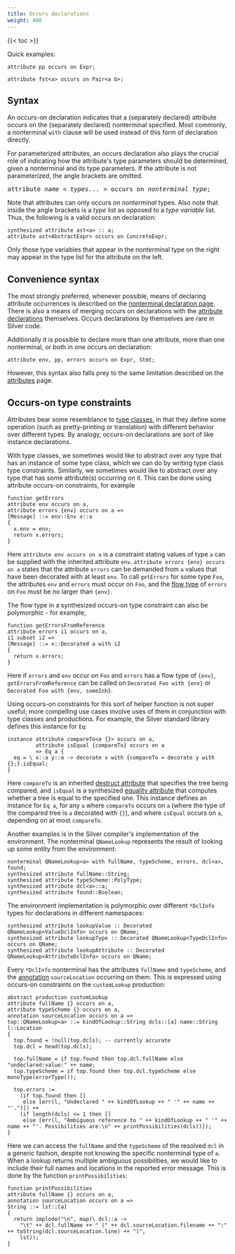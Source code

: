 ```yaml
---
title: Occurs declarations
weight: 400
---
```


{{< toc >}}

Quick examples:

```
attribute pp occurs on Expr;

attribute fst<a> occurs on Pair<a b>;
```

## Syntax

An occurs-on declaration indicates that a (separately declared) attribute occurs on the (separately declared) nonterminal specified.
Most commonly, a nonterminal `with` clause will be used instead of this form of declaration directly.

For parameterized attributes, an occurs declaration also plays the crucial role of indicating how the attribute's type parameters should be determined, given a nonterminal and its type parameters.
If the attribute is not parameterized, the angle brackets are omitted.

<pre>
attribute <i>name</i> &lt; <i>types...</i> &gt; occurs on <i>nonterminal type</i>;
</pre>

Note that attributes can only occurs on _nonterminal_ types.
Also note that inside the angle brackets is a _type_ list as opposed to a _type variable_ list.
Thus, the following is a valid occurs on declaration:

```
synthesized attribute ast<a> :: a;
attribute ast<AbstractExpr> occurs on ConcreteExpr;
```

Only those type variables that appear in the nonterminal type on the right may appear in the type list for the attribute on the left.

## Convenience syntax

The most strongly preferred, whenever possible, means of declaring attribute occurrences is described on the [nonterminal declaration page](/silver/ref/decl/nonterminals/).
There is also a means of merging occurs on declarations with the [attribute declarations](/silver/ref/decl/attributes/) themselves.
Occurs declarations by themselves are rare in Silver code.


Additionally it is possible to declare more than one attribute, more than one nonterminal, or both in one occurs on declaration:

```
attribute env, pp, errors occurs on Expr, Stmt;
```

However, this syntax also falls prey to the same limitation described on the [attributes](/silver/ref/decl/attributes/) page.

## Occurs-on type constraints

Attributes bear some resemblance to [type classes](/silver/ref/decl/typeclasses), in that they define some operation (such as pretty-printing or translation)
with different behavior over different types.  By analogy, occurs-on declarations are sort of like instance declarations.

With type classes, we sometimes would like to abstract over any type that has an instance of some type class,
which we can do by writing type class type constraints.
Similarly, we sometimes would like to abstract over any type that has some attribute(s) occurring on it.
This can be done using attribute occurs-on constraints, for example
```
function getErrors
attribute env occurs on a,
attribute errors {env} occurs on a =>
[Message] ::= env::Env x::a
{
  x.env = env;
  return x.errors;
}
```
Here `attribute env occurs on a` is a constraint stating values of type `a` can be supplied with the inherited attribute `env`.
`attribute errors {env} occurs on a` states that the attribute `errors` can be demanded from `a` values that have been decorated
with at least `env`.
To call `getErrors` for some type `Foo`, the attributes `env` and `errors` must occur on `Foo`,
and the [flow type](/silver/concepts/modular-well-definedness/) of `errors` on `Foo` must be no larger than `{env}`.

The flow type in a synthesized occurs-on type constraint can also be polymorphic - for example,
```
function getErrorsFromReference
attribute errors i1 occurs on a,
i1 subset i2 =>
[Message] ::= x::Decorated a with i2
{
  return x.errors;
}
```
Here if `errors` and `env` occur on `Foo` and `errors` has a flow type of `{env}`,
`getErrorsFromReference` can be called on `Decorated Foo with {env}` or `Decorated Foo with {env, someInh}`.

Using occurs-on constraints for this sort of helper function is not super useful;
more compelling use cases involve uses of them in conjunction with type classes and productions.
For example, the Silver standard library defines this instance for `Eq`:
```
instance attribute compareTo<a {}> occurs on a,
         attribute isEqual {compareTo} occurs on a
         => Eq a {
  eq = \ x::a y::a -> decorate x with {compareTo = decorate y with {};}.isEqual;
}
```
Here `compareTo` is an inherited [destruct attribute](/silver/concepts/automatic-attributes#destruct-attributes) that specifies the tree being compared,
and `isEqual` is a synthesized [equality attribute](/silver/concepts/automatic-attributes#equality-attributes) that computes whether a tree is equal to the specified one.
This instance defines an instance for `Eq a`, for any `a` where `compareTo` occurs on `a` (where the type of the compared tree is `a` decorated with `{}`),
and where `isEqual` occurs on `a`, depending on at most `compareTo`.

Another examples is in the Silver compiler's implementation of the environment.
The nonterminal `QNameLookup` represents the result of looking up some entity from the environment:
```
nonterminal QNameLookup<a> with fullName, typeScheme, errors, dcl<a>, found;
synthesized attribute fullName::String;
synthesized attribute typeScheme::PolyType;
synthesized attribute dcl<a>::a;
synthesized attribute found::Boolean;
```
The environment implementation is polymorphic over different `*DclInfo` types for declarations in different namespaces:
```
synthesized attribute lookupValue :: Decorated QNameLookup<ValueDclInfo> occurs on QName;
synthesized attribute lookupType :: Decorated QNameLookup<TypeDclInfo> occurs on QName;
synthesized attribute lookupAttribute :: Decorated QNameLookup<AttributeDclInfo> occurs on QName;
```
Every `*DclInfo` nonterminal has the attributes `fullName` and `typeScheme`, and the [annotation](/silver/ref/decl/annotations/) `sourceLocation` occurring on them.
This is expressed using occurs-on constraints on the `customLookup` production:
```
abstract production customLookup
attribute fullName {} occurs on a,
attribute typeScheme {} occurs on a,
annotation sourceLocation occurs on a =>
top::QNameLookup<a> ::= kindOfLookup::String dcls::[a] name::String l::Location 
{
  top.found = !null(top.dcls); -- currently accurate
  top.dcl = head(top.dcls);
  
  top.fullName = if top.found then top.dcl.fullName else "undeclared:value:" ++ name;
  top.typeScheme = if top.found then top.dcl.typeScheme else monoType(errorType());
  
  top.errors := 
    (if top.found then []
     else [err(l, "Undeclared " ++ kindOfLookup ++ " '" ++ name ++ "'.")]) ++
    (if length(dcls) <= 1 then []
     else [err(l, "Ambiguous reference to " ++ kindOfLookup ++ " '" ++ name ++ "'. Possibilities are:\n" ++ printPossibilities(dcls))]);
}
```
Here we can access the `fullName` and the `typeScheme` of the resolved `dcl` in a generic fashion, despite not knowing the specific nonterminal type of `a`.
When a lookup returns multiple ambiguous possibilities, we would like to include their full names and locations in the reported error message.
This is done by the function `printPossibilities`:
```
function printPossibilities
attribute fullName {} occurs on a,
annotation sourceLocation occurs on a =>
String ::= lst::[a]
{
  return implode("\n", map(\ dcl::a ->
    "\t" ++ dcl.fullName ++ " (" ++ dcl.sourceLocation.filename ++ ":" ++ toString(dcl.sourceLocation.line) ++ ")",
    lst));
}
```
